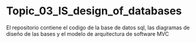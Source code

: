 # Topic_03_IS_design_of_databases

El repositorio contiene el codigo de la base de datos sql, las diagramas de diseño de las bases y el modelo de arquitectura de software MVC

